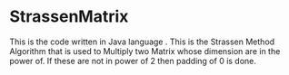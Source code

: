 # StrassenMatrix
This is the code written in Java language .
This is the Strassen Method Algorithm that is used to Multiply two  Matrix whose dimension are in the power of.
If these are not in power of 2 then padding of 0 is done.
